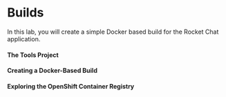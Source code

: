 # Builds
In this lab, you will create a simple Docker based build for the Rocket Chat application. 

#### The Tools Project

#### Creating a Docker-Based Build

#### Exploring the OpenShift Container Registry

